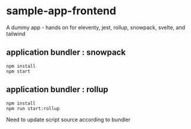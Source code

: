 # sample-app-frontend
A dummy app - hands on for eleventy, jest, rollup, snowpack, svelte, and tailwind

## application bundler : snowpack
```
npm install
npm start
```

## application bundler : rollup
```
npm install
npm run start:rollup
```

Need to update script source according to bundler